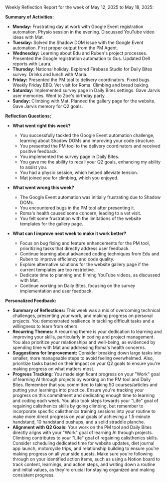 Weekly Reflection Report for the week of May 12, 2025 to May 18, 2025:

**Summary of Activities:**

*   **Monday:** Frustrating day at work with Google Event registration automation. Physio session in the evening. Discussed YouTube video ideas with Mat.
*   **Tuesday:** Solved the Shadow DOM issue with the Google Event automation. First proper output from the PM Agent.
*   **Wednesday:** Learning about Edu and Ruben's project processes. Presented the Google registration automation to Gus. Updated Dell reports with Laura.
*   **Thursday:** National holiday. Explored Firebase Studio for Daily Bites survey. Drinks and lunch with Maria.
*   **Friday:** Presented the PM tool to delivery coordinators. Fixed bugs. Weekly Friday BBQ. Vet visit for Roma. Climbing and bread baking.
*   **Saturday:** Implemented survey page in Daily Bites settings. Gave Jarvis user memories. Went to Zoe's birthday party.
*   **Sunday:** Climbing with Mat. Planned the gallery page for the website. Gave Jarvis memory for Q2 goals.

**Reflection Questions:**

*   **What went right this week?**

    *   You successfully tackled the Google Event automation challenge, learning about Shadow DOMs and improving your code structure.
    *   You presented the PM tool to the delivery coordinators and received positive feedback.
    *   You implemented the survey page in Daily Bites.
    *   You gave me the ability to recall your Q2 goals, enhancing my ability to assist you.
    *   You had a physio session, which helped alleviate tension.
    *   Mat joined you for climbing, which you enjoyed.

*   **What went wrong this week?**

    *   The Google Event automation was initially frustrating due to Shadow DOMs.
    *   You encountered bugs in the PM tool after presenting it.
    *   Roma's health caused some concern, leading to a vet visit.
    *   You felt some frustration with the limitations of the website templates for the gallery page.

*   **What can I improve next week to make it work better?**

    *   Focus on bug fixing and feature enhancements for the PM tool, prioritizing tasks that directly address user feedback.
    *   Continue learning about advanced coding techniques from Edu and Ruben to improve efficiency and code quality.
    *   Explore alternative solutions for the website gallery page if the current templates are too restrictive.
    *   Dedicate time to planning and filming YouTube videos, as discussed with Mat.
    *   Continue working on Daily Bites, focusing on the survey implementation and user feedback.

**Personalized Feedback:**

*   **Summary of Reflections:** This week was a mix of overcoming technical challenges, presenting your work, and making progress on personal projects. You demonstrated resilience in tackling difficult tasks and a willingness to learn from others.
*   **Recurring Themes:** A recurring theme is your dedication to learning and improving your skills, particularly in coding and project management. You also prioritize your relationships and well-being, as evidenced by spending time with Mat and addressing Roma's health concerns.
*   **Suggestions for Improvement:** Consider breaking down large tasks into smaller, more manageable steps to avoid feeling overwhelmed. Also, prioritize tasks based on their impact on your Q2 goals to ensure you're making progress on what matters most.
*   **Progress Tracking:** You made significant progress on your "Work" goal of learning AI through projects by working on the PM tool and Daily Bites. Remember that you committed to taking 50 courses/articles and putting your learnings into practice. Ensure you're tracking your progress on this commitment and dedicating enough time to learning and coding each week. You also took steps towards your "Life" goal of regaining calisthenics skills by going climbing, but remember to incorporate specific calisthenics training sessions into your routine to make more direct progress on your goals of achieving a 1.5-minute handstand, 10 handstand pushups, and a solid straddle planche.
*   **Alignment with Q2 Goals:** Your work on the PM tool and Daily Bites directly aligns with your "Work" goal of learning AI through projects. Climbing contributes to your "Life" goal of regaining calisthenics skills. Consider scheduling dedicated time for website updates, diet journal app launch, motorcycle trips, and relationship building to ensure you're making progress on all your side quests. Make sure you're following through on your identified action items, such as using a Notion board to track content, learnings, and action steps, and writing down a routine and initial values, as they're crucial for staying organized and making consistent progress.